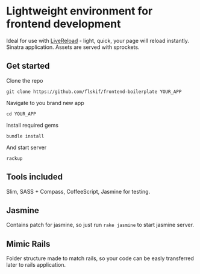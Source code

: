 Lightweight environment for frontend development
================================================

Ideal for use with [LiveReload](http://livereload.com) - light, quick, your page will reload instantly.
Sinatra application.
Assets are served with sprockets.

Get started
-----------

Clone the repo

```
git clone https://github.com/flskif/frontend-boilerplate YOUR_APP
```

Navigate to you brand new app

```
cd YOUR_APP
```

Install required gems

```
bundle install
```

And start server

```
rackup
```


Tools included
---------------
Slim, SASS + Compass, CoffeeScript, Jasmine for testing.

Jasmine
-------
Contains patch for jasmine, so just run ```rake jasmine``` to start jasmine server.


Mimic Rails
-----------
Folder structure made to match rails, so your code can be easly transferred later to rails application.
